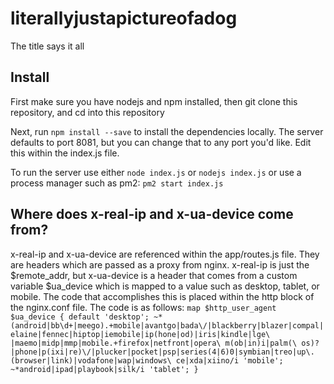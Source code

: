 # literallyjustapictureofadog
The title says it all


## Install
First make sure you have nodejs and npm installed, then git clone this repository, and cd into this repository


Next, run `npm install --save` to install the dependencies locally.
The server defaults to port 8081, but you can change that to any port you'd like. Edit this within the index.js file.

To run the server use either `node index.js` or  `nodejs index.js` or use a process manager such as pm2: `pm2 start index.js`

## Where does x-real-ip and x-ua-device come from?
x-real-ip and x-ua-device are referenced within the app/routes.js file. They are headers which are passed as a proxy from nginx. x-real-ip is just the $remote_addr, but x-ua-device is a header that comes from a custom variable $ua_device which is mapped to a value such as desktop, tablet, or mobile. The code that accomplishes this is placed within the http block of the nginx.conf file. The code is as follows:
`map $http_user_agent $ua_device {
  default 'desktop';
  ~*(android|bb\d+|meego).+mobile|avantgo|bada\/|blackberry|blazer|compal|elaine|fennec|hiptop|iemobile|ip(hone|od)|iris|kindle|lge\ |maemo|midp|mmp|mobile.+firefox|netfront|opera\ m(ob|in)i|palm(\ os)?|phone|p(ixi|re)\/|plucker|pocket|psp|series(4|6)0|symbian|treo|up\.(browser|link)|vodafone|wap|windows\ ce|xda|xiino/i 'mobile';
  ~*android|ipad|playbook|silk/i 'tablet';
}`
